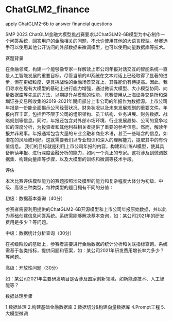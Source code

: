 # ChatGLM2_finance
apply ChatGLM2-6b to answer financial questions


SMP 2023 ChatGLM金融大模型挑战赛要求以ChatGLM2-6B模型为中心制作一个问答系统，回答用户的金融相关的问题，不允许使用其他的大语言模型。参赛选手可以使用其他公开访问的外部数据来微调模型，也可以使用向量数据库等技术。

赛题背景

在金融领域，构建一个能够像专家一样解读上市公司年报对话交互的智能系统一直是人工智能发展的重要目标。尽管当前的AI系统在文本对话上已经取得了显著的进步，但在更细粒度、更具挑战性的金融场景交互上，其性能仍有待提高。因此，我们寻求在现有大模型的基础上进行能力增强，通过微调大模型、大小模型协同、向量数据库等先进的方法，以期提升AI模型的性能。竞赛使用从上海证券交易所和深圳证券交易所收集的2019-2021年期间部分上市公司的年报作为数据源。上市公司年报是一份能全面揭示公司经营状况、财务状况以及未来发展规划的重要文件。年报内容丰富，包括但不限于公司的组织架构、员工结构、业务进展、财务数据、战略规划等信息。同时，年报还包含对外部市场环境、行业发展趋势、公司的竞争地位的深度分析，为投资者和其他利益相关者提供了重要的参考信息。然而，解读年报并非易事。年报通常包含大量的专业金融和商业术语，甚至一些暗含的信息，如潜在的风险或利好。这就需要我们以专业知识和深入的理解能力，提取其中的有价值信息。 我们的目标就是利用上市公司年报的内容，构建和训练AI模型，使其具备解读年报、进行深度金融分析的能力，如同一个真正的专家。这将涉及到微调数据集、构建向量库等步骤，以及大模型的训练和微调等技术手段。

评估

本次比赛评估模型能力的赛题按照涉及模型的能力和复杂程度大体分为初级、中级、高级三种类型，每种类型的题目拥有不同的分值：

初级：数据基本查询（40分）

参赛者需要利用提供的ChatGLM2-6B开源模型和上市公司年报原始数据，并以此为基础创建信息问答系统。系统需能够解决基本查询，如：某公司2021年的研发费用是多少？等问题。

中级：数据统计分析查询（30分）

在初级阶段的基础上，参赛者需要进行金融数据的统计分析和关联指标查询。系统需基于各类指标，提供问题和答案，如：某公司2021年研发费用增长率为多少？等问题。

高级：开放性问题（30分）

如：某公司2021年主要研发项目是否涉及国家创新领域，如新能源技术、人工智能等？

数据处理步骤

1.数据处理
2.构建基础金融数据库
3.数据切分&构建向量数据库
4.Prompt工程
5.大模型微调
